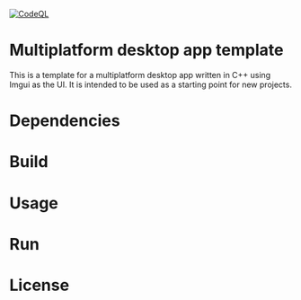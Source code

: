 [![CodeQL](https://github.com/Singu99/desktop_app_template/actions/workflows/codeql.yml/badge.svg)](https://github.com/Singu99/desktop_app_template/actions/workflows/codeql.yml)



# Multiplatform desktop app template

This is a template for a multiplatform desktop app written in C++ using Imgui as the UI. It is intended to be used as a starting point for new projects.

# Dependencies


# Build


# Usage


# Run

# License
